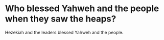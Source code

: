 # Who blessed Yahweh and the people when they saw the heaps?

Hezekiah and the leaders blessed Yahweh and the people.
